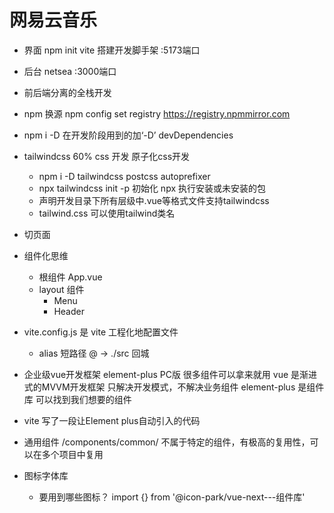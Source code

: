 # 网易云音乐

- 界面
  npm init vite 搭建开发脚手架
  :5173端口
- 后台
  netsea
  :3000端口
- 前后端分离的全栈开发
- npm 换源
  npm config set registry https://registry.npmmirror.com
- npm i -D 在开发阶段用到的加‘-D’ devDependencies
- tailwindcss 60% css 开发   原子化css开发
  - npm i -D tailwindcss postcss autoprefixer
  - npx tailwindcss init -p 初始化
    npx 执行安装或未安装的包
  - 声明开发目录下所有层级中.vue等格式文件支持tailwindcss
  - tailwind.css
  可以使用tailwind类名
- 切页面
- 组件化思维
  - 根组件 App.vue
  - layout 组件
    - Menu
    - Header
- vite.config.js 是 vite 工程化地配置文件
  - alias 短路径
    @ -> ./src 回城

- 企业级vue开发框架 element-plus PC版
  很多组件可以拿来就用
  vue 是渐进式的MVVM开发框架 只解决开发模式，不解决业务组件
  element-plus 是组件库 可以找到我们想要的组件
- vite 写了一段让Element plus自动引入的代码

- 通用组件
  /components/common/
  不属于特定的组件，有极高的复用性，可以在多个项目中复用
- 图标字体库
  - 要用到哪些图标？
    import {} from '@icon-park/vue-next---组件库'